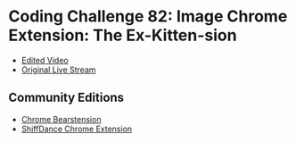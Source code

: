 # Coding Challenge 82: Image Chrome Extension: The Ex-Kitten-sion
* [Edited Video](https://www.youtube.com/watch?v=8zMMOdI5SOk)
* [Original Live Stream](https://www.youtube.com/watch?v=y0zS83xj0g0)

## Community Editions
- [Chrome Bearstension](https://github.com/AlcinaW/chrome-bearstension)
- [ShiffDance Chrome Extension](https://github.com/LankySmurph/chrome-shiffdance)
